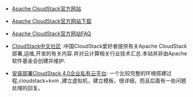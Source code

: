 - [Apache CloudStack官方网站](http://cloudstack.apache.org/)
- [Apache CloudStack官方网站下载](http://cloudstack.apache.org/downloads.html)
- [Apache CloudStack官方网站FAQ](ttp://cloudstack.apache.org/cloudstack-faq.html)
- [CloudStack中文社区](http://www.cloudstack-china.org/) :中国CloudStack爱好者提供有关Apache CloudStack部署,运维,开发的有关内容.并对云计算相关行业技术汇总.本站并非由Apache软件基金会创建并维护.


- [安装部署CloudStack 4.0企业私有云平台](http://heylinux.com/archives/2093.html#comment-1869):
一个比较完整的环境搭建过程,cloudstack+kvm ,建立虚拟机，建立模板，很详细，而且后面有一些问题处理的回复。





